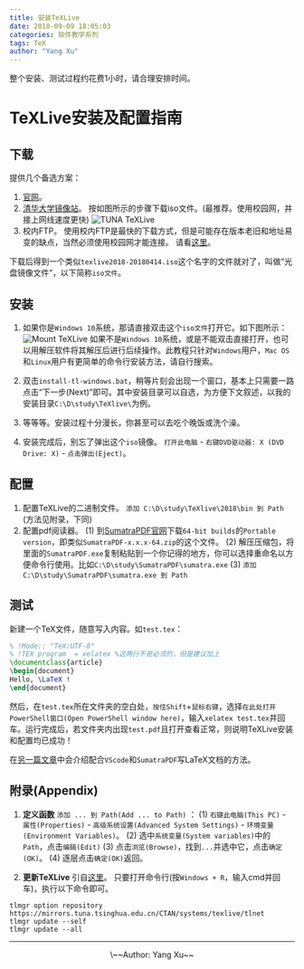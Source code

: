 ```yaml
---
title: 安装TeXLive
date: 2018-09-09 18:05:03
categories: 软件教学系列
tags: TeX
author: "Yang Xu"
---
```


整个安装、测试过程约花费1小时，请合理安排时间。

<!--more-->
# TeXLive安装及配置指南

## 下载
提供几个备选方案：

1. [官网](https://tug.org/texlive/)。
2. [清华大学镜像站](https://mirrors.tuna.tsinghua.edu.cn/)。
按如图所示的步骤下载iso文件。(最推荐。使用校园网，并接上网线速度更快)
![TUNA TeXLive](/figure/TeX/tuna_TeXLive.png)
3. 校内FTP。
使用校内FTP是最快的下载方式，但是可能存在版本老旧和地址易变的缺点，当然必须使用校园网才能连接。
请看[这里](/2018/09/17/UseFTP/#FTP%E7%AB%99%E7%82%B9%E5%9C%B0%E5%9D%80)。

下载后得到一个类似``texlive2018-20180414.iso``这个名字的文件就对了，叫做“光盘镜像文件”，以下简称``iso文件``。

## 安装
1. 如果你是``Windows 10``系统，那请直接双击这个``iso文件``打开它。如下图所示：
![Mount TeXLive](/figure/TeX/mount_TeXLive.png)
如果不是``Windows 10``系统，或是不能双击直接打开，也可以用解压软件将其解压后进行后续操作。此教程只针对``Windows``用户，``Mac OS``和``Linux``用户有更简单的命令行安装方法，请自行搜索。

2. 双击``install-tl-windows.bat``，稍等片刻会出现一个窗口，基本上只需要一路点击“下一步(Next)”即可。其中安装目录可以自选，为方便下文叙述，以我的安装目录``C:\D\study\TeXlive\``为例。

3. 等等等。安装过程十分漫长，你甚至可以去吃个晚饭或洗个澡。

4. 安装完成后，别忘了弹出这个``iso``镜像。
``打开此电脑`` - ``右键DVD驱动器: X (DVD Drive: X)`` - ``点击弹出(Eject)``。

## 配置
1. 配置TeXLive的二进制文件。
   ``添加 C:\D\study\TeXlive\2018\bin 到 Path`` (方法见附录，下同)
2. 配置pdf阅读器。
   (1) 到[SumatraPDF官网](https://www.sumatrapdfreader.org/download-free-pdf-viewer.html)下载``64-bit builds``的``Portable version``，即类似``SumatraPDF-x.x.x-64.zip``的这个文件。
   (2) 解压压缩包，将里面的``SumatraPDF.exe``复制粘贴到一个你记得的地方，你可以选择重命名以方便命令行使用。比如``C:\D\study\SumatraPDF\sumatra.exe``
   (3) ``添加 C:\D\study\SumatraPDF\sumatra.exe 到 Path``

## 测试
新建一个TeX文件，随意写入内容。如``test.tex``：
```LaTeX
% !Mode:: "TeX:UTF-8"
% !TEX program  = xelatex %这两行不是必须的，但是建议加上
\documentclass{article}
\begin{document}
Hello, \LaTeX !
\end{document}
```

然后，在``test.tex``所在文件夹的空白处，``按住Shift``+``鼠标右键``，选择``在此处打开PowerShell窗口(Open PowerShell window here)``，输入``xelatex test.tex``并回车。运行完成后，若文件夹内出现``test.pdf``且打开查看正常，则说明TeXLive安装和配置均已成功！

在[另一篇文章](/2018/09/10/ConfigVSCode/)中会介绍配合``VScode``和``SumatraPDF``写LaTeX文档的方法。

## 附录(Appendix)
1. **定义函数** ``添加 ... 到 Path(Add ... to Path)`` ：
    (1) ``右键此电脑(This PC)`` - ``属性(Properties)`` - ``高级系统设置(Advanced System Settings)`` - ``环境变量(Environment Variables)``。
   (2) 选中``系统变量(System variables)``中的``Path``，点击``编辑(Edit)``
   (3) 点击``浏览(Browse)``，找到`` ... ``并选中它，点击``确定(OK)``。
   (4) 逐层点击``确定(OK)``返回。

2. **更新TeXLive**
引自[这里](https://mirror.tuna.tsinghua.edu.cn/help/CTAN/)。
只要打开命令行(按``Windows + R``，输入cmd并回车)，执行以下命令即可。
```shell
tlmgr option repository https://mirrors.tuna.tsinghua.edu.cn/CTAN/systems/texlive/tlnet
tlmgr update --self
tlmgr update --all
```

---
<center>\~~Author: Yang Xu~~</center>
